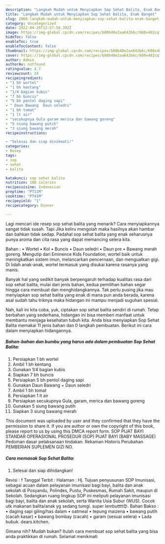 ```yaml
---
description: "Langkah Mudah untuk Menyiapkan Sop Sehat Balita, Enak Banget"
title: "Langkah Mudah untuk Menyiapkan Sop Sehat Balita, Enak Banget"
slug: 2060-langkah-mudah-untuk-menyiapkan-sop-sehat-balita-enak-banget
category: Uncategorized
date: 2022-04-26T12:57:58.392Z
image: https://img-global.cpcdn.com/recipes/b80b40e2aa642b6c/680x482cq70/sop-sehat-balita-foto-resep-utama.jpg
hideToc: false
enableToc: true
enableTocContent: false
thumbnail: https://img-global.cpcdn.com/recipes/b80b40e2aa642b6c/680x482cq70/sop-sehat-balita-foto-resep-utama.jpg
cover: https://img-global.cpcdn.com/recipes/b80b40e2aa642b6c/680x482cq70/sop-sehat-balita-foto-resep-utama.jpg
author: Admin
authorAv: notfound
ratingvalue: 4.7
reviewcount: 24
recipeingredient:
- "1 bh wortel"
- "1 bh kentang"
- "1/4 bagian kubis"
- "7 bh buncis"
- "5 bh pentol daging sapi"
- " Daun Bawang  Daun seledri"
- "1 bh tomat"
- "1 lt air"
- "secukupnya Gula garam merica dan bawang goreng"
- "5 siung bawang putih"
- "3 siung bawang merah"
recipeinstructions:

- "Selesai dan siap dinikmati!"
categories:
- Resep
tags:
- sop
- sehat
- balita

katakunci: sop sehat balita 
nutrition: 108 calories
recipecuisine: Indonesian
preptime: "PT11M"
cooktime: "PT41M"
recipeyield: "1"
recipecategory: Dinner

---
```



Lagi mencari ide resep sop sehat balita yang menarik? Cara menyiapkannya sangat tidak susah. Tapi Jika keliru mengolah maka hasilnya akan hambar dan bahkan tidak sedap. Padahal sop sehat balita yang enak seharusnya punya aroma dan cita rasa yang dapat memancing selera kita.


Bahan : • Wortel • Kol • Buncis • Daun seledri • Daun pre • Bawang merah goreng. Mengutip dari Eminence Kids Foundation, wortel baik untuk meningkatkan sistem imun, melancarkan pencernaan, dan menguatkan gigi. Di lidah anak-anak, wortel termasuk yang disukai karena rasanya yang manis.

Banyak hal yang sedikit banyak berpengaruh terhadap kualitas rasa dari sop sehat balita, mulai dari jenis bahan, kedua pemilihan bahan segar hingga cara membuat dan menghidangkannya. Tak perlu pusing jika mau menyiapkan sop sehat balita yang enak di mana pun anda berada, karena asal sudah tahu triknya maka hidangan ini mampu menjadi suguhan spesial.


Nah, kali ini kita coba, yuk, ciptakan sop sehat balita sendiri di rumah. Tetap berbahan yang sederhana, hidangan ini bisa memberi manfaat untuk membantu menjaga kesehatan tubuh kita. Anda bisa menyiapkan Sop Sehat Balita memakai 11 jenis bahan dan 0 langkah pembuatan. Berikut ini cara dalam menyiapkan hidangannya.

<!--inarticleads1-->

##### Bahan-bahan dan bumbu yang harus ada dalam pembuatan Sop Sehat Balita:

1. Persiapkan 1 bh wortel
1. Ambil 1 bh kentang
1. Gunakan 1/4 bagian kubis
1. Siapkan 7 bh buncis
1. Persiapkan 5 bh pentol daging sapi
1. Gunakan  Daun Bawang + Daun seledri
1. Ambil 1 bh tomat
1. Persiapkan 1 lt air
1. Persiapkan secukupnya Gula, garam, merica dan bawang goreng
1. Gunakan 5 siung bawang putih
1. Siapkan 3 siung bawang merah


This document was uploaded by user and they confirmed that they have the permission to share it. If you are author or own the copyright of this book, please report to us by using this DMCA report form. SOP PIJAT BAYI STANDAR OPERASIONAL PROSEDUR (SOP) PIJAT BAYI (BABY MASSAGE) Pedoman dasar pelaksanaan tindakan. Rekaman Historis Perubahan PEMBERIAN SUPLEMEN GIZI NO. 

<!--inarticleads2-->

##### Cara memasak Sop Sehat Balita:


1. Selesai dan siap dihidangkan!

Revisi : f Tanggal Terbit : Halaman : Hj. Tujuan penyusunan SOP Imunisasi, sebagai acuan dalam pelayanan imunisasi bagi bayi, balita dan anak sekolah di Posyandu, Polindes, Pustu, Puskesmas, Rumah Sakit, maupun di Sekolah. Sedangkan ruang lingkup SOP ini meliputi pelayanan imunisasi bagi bayi, balita dan anak sekolah, serta Wanita Usia Subur (WUS). Cocok utk makanan balita/anak yg sedang tumgi. super lembutttt😍. Bahan Bakso : • daging sapi giling/has dalam • oatmeal • tepung maizena • bawang putih (cacah kasar) • bawang bombay (cacah) • garam (sesuai selera) • Lada bubuk. dears.kitchen. 

Gimana nih? Mudah bukan? Itulah cara membuat sop sehat balita yang bisa anda praktikkan di rumah. Selamat menikmati
